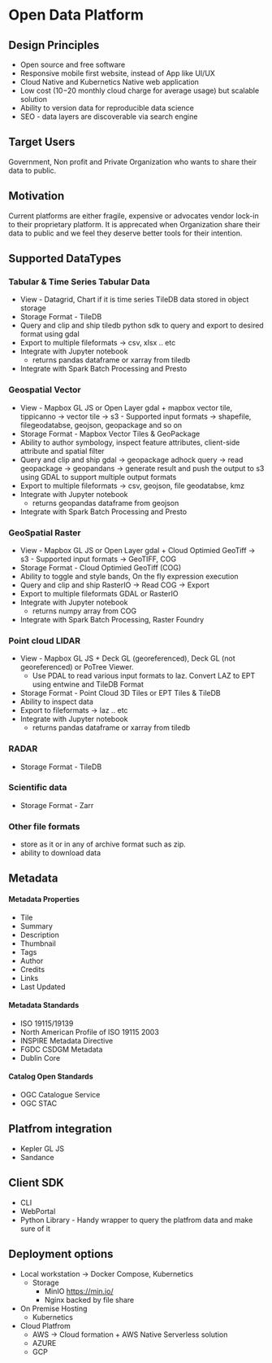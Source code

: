 # Open Data Platform

## Design Principles
- Open source and free software
- Responsive mobile first website, instead of App like UI/UX
- Cloud Native and Kubernetics Native web application
- Low cost ($10-$20 monthly cloud charge for average usage) but scalable solution  
- Ability to version data for reproducible data science 
- SEO - data layers are discoverable via search engine

## Target Users
Government, Non profit and Private Organization who wants to share their data to public.

## Motivation
Current platforms are either fragile, expensive or advocates vendor lock-in to their proprietary platform. It is apprecated when Organization share their data to public and we feel they deserve better tools for their intention. 


## Supported DataTypes
### Tabular & Time Series Tabular Data
- View - Datagrid, Chart if it is time series
	TileDB data stored in object storage
- Storage Format - TileDB
- Query and clip and ship
	tiledb python sdk to query and export to desired format using gdal 
- Export to multiple fileformats -> csv, xlsx .. etc
- Integrate with Jupyter notebook
	- returns pandas dataframe or xarray from tiledb
- Integrate with Spark Batch Processing and Presto

### Geospatial Vector
- View - Mapbox GL JS or Open Layer
	gdal + mapbox vector tile, tippicanno -> vector tile -> s3
		- Supported input formats -> shapefile, filegeodatabse, geojson, geopackage and so on
- Storage Format - Mapbox Vector Tiles & GeoPackage
- Ability to author symbology, inspect feature attributes, client-side attribute and spatial filter 
- Query and clip and ship
	gdal -> geopackage
	adhock query -> read geopackage -> geopandans -> generate result and push the output to s3  
	using GDAL to support multiple output formats 	
- Export to multiple fileformats -> csv, geojson, file geodatabse, kmz	
- Integrate with Jupyter notebook
	- returns geopandas dataframe from geojson
- Integrate with Spark Batch Processing and Presto

### GeoSpatial Raster
- View - Mapbox GL JS or Open Layer
	gdal + Cloud Optimied GeoTiff -> s3
		- Supported input formats -> GeoTIFF, COG
- Storage Format - Cloud Optimied GeoTiff (COG)
- Ability to toggle and style bands, On the fly expression execution 
- Query and clip and ship
	RasterIO -> Read COG -> Export 	
- Export to multiple fileformats 
	GDAL or RasterIO	
- Integrate with Jupyter notebook
	- returns numpy array from COG
- Integrate with Spark Batch Processing, Raster Foundry
	
### Point cloud LIDAR
- View - Mapbox GL JS + Deck GL (georeferenced), Deck GL (not georeferenced) or PoTree Viewer.
	- Use PDAL to read various input formats to laz. Convert LAZ to EPT using entwine and TileDB Format
- Storage Format - Point Cloud 3D Tiles or EPT Tiles & TileDB 
- Ability to inspect data
- Export to fileformats -> laz .. etc
- Integrate with Jupyter notebook
	- returns pandas dataframe or xarray from tiledb


### RADAR
- Storage Format - TileDB 
### Scientific data
- Storage Format - Zarr 

### Other file formats 
- store as it or in any of archive format such as zip.
- ability to download data

## Metadata
#### Metadata Properties
- Tile
- Summary
- Description
- Thumbnail
- Tags
- Author
- Credits
- Links
- Last Updated
#### Metadata Standards
- ISO 19115/19139
- North American Profile of ISO 19115 2003
- INSPIRE Metadata Directive
- FGDC CSDGM Metadata
- Dublin Core

#### Catalog Open Standards 
 - OGC Catalogue Service
 - OGC STAC

## Platfrom integration
- Kepler GL JS
- Sandance

## Client SDK
- CLI
- WebPortal
- Python Library - Handy wrapper to query the platfrom data and make sure of it

## Deployment options
- Local workstation -> Docker Compose, Kubernetics
	- Storage  
		- MinIO https://min.io/ 
		- Nginx backed by file share
- On Premise Hosting 
	- Kubernetics
- Cloud Platfrom 
	- AWS -> Cloud formation + AWS Native Serverless solution 
	- AZURE
	- GCP
